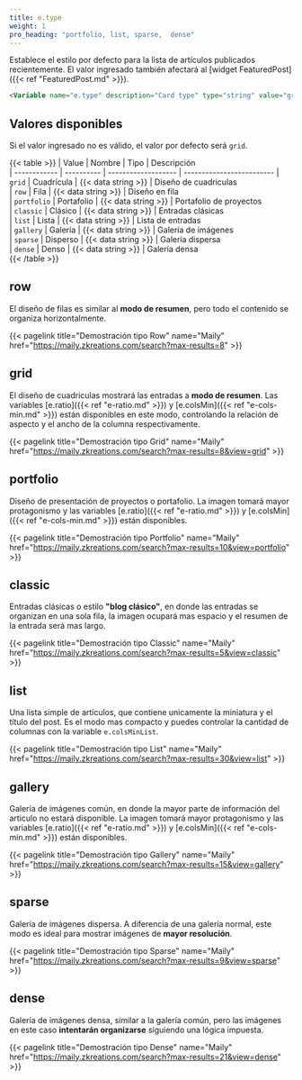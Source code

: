 ```yaml
---
title: e.type
weight: 1
pro_heading: "portfolio, list, sparse,  dense"
---
```


Establece el estilo por defecto para la lista de artículos publicados recientemente. El valor ingresado también afectará al [widget FeaturedPost]({{< ref "FeaturedPost.md" >}}). 

```html
<Variable name="e.type" description="Card type" type="string" value="grid"/>
```

## Valores disponibles

Si el valor ingresado no es válido, el valor por defecto será `grid`.

{{< table >}}
| Value        | Nombre     | Tipo                | Descripción              
| ------------ | ---------- | ------------------- | -------------------------
| `grid`       | Cuadrícula | {{< data string >}} | Diseño de cuadriculas    
| `row`        | Fila       | {{< data string >}} | Diseño en fila           
| `portfolio`  | Portafolio | {{< data string >}} | Portafolio de proyectos  
| `classic`    | Clásico    | {{< data string >}} | Entradas clásicas        
| `list`       | Lista      | {{< data string >}} | Lista de entradas        
| `gallery`    | Galería    | {{< data string >}} | Galería de imágenes      
| `sparse`     | Disperso   | {{< data string >}} | Galería dispersa         
| `dense`      | Denso      | {{< data string >}} | Galería densa            
{{< /table >}}

## row

El diseño de filas es similar al **modo de resumen**, pero todo el contenido se organiza horizontalmente.

{{< pagelink title="Demostración tipo Row" name="Maily" href="https://maily.zkreations.com/search?max-results=8" >}}


## grid

El diseño de cuadriculas mostrará las entradas a **modo de resumen**. Las variables [e.ratio]({{< ref "e-ratio.md" >}}) y [e.colsMin]({{< ref "e-cols-min.md" >}}) están disponibles en este modo, controlando la relación de aspecto y el ancho de la columna respectivamente.

{{< pagelink title="Demostración tipo Grid" name="Maily" href="https://maily.zkreations.com/search?max-results=8&view=grid" >}}


## portfolio

Diseño de presentación de proyectos o portafolio. La imagen tomará mayor protagonismo y las variables [e.ratio]({{< ref "e-ratio.md" >}}) y [e.colsMin]({{< ref "e-cols-min.md" >}}) están disponibles.

{{< pagelink title="Demostración tipo Portfolio" name="Maily" href="https://maily.zkreations.com/search?max-results=10&view=portfolio" >}}



## classic

Entradas clásicas o estilo **"blog clásico"**, en donde las entradas se organizan en una sola fila, la imagen ocupará mas espacio y el resumen de la entrada será mas largo.

{{< pagelink title="Demostración tipo Classic" name="Maily" href="https://maily.zkreations.com/search?max-results=5&view=classic" >}}


## list

Una lista simple de artículos, que contiene unicamente la miniatura y el título del post. Es el modo mas compacto y puedes controlar la cantidad de columnas con la variable `e.colsMinList`.

{{< pagelink title="Demostración tipo List" name="Maily" href="https://maily.zkreations.com/search?max-results=30&view=list" >}}


## gallery

Galería de imágenes común, en donde la mayor parte de información del articulo no estará disponible. La imagen tomará mayor protagonismo y las variables [e.ratio]({{< ref "e-ratio.md" >}}) y [e.colsMin]({{< ref "e-cols-min.md" >}}) están disponibles.


{{< pagelink title="Demostración tipo Gallery" name="Maily" href="https://maily.zkreations.com/search?max-results=15&view=gallery" >}}



## sparse

Galería de imágenes dispersa. A diferencia de una galería normal, este modo es ideal para mostrar imágenes de **mayor resolución**.

{{< pagelink title="Demostración tipo Sparse" name="Maily" href="https://maily.zkreations.com/search?max-results=9&view=sparse" >}}


## dense

Galería de imágenes densa, similar a la galería común, pero las imágenes en este caso **intentarán organizarse** siguiendo una lógica impuesta.

{{< pagelink title="Demostración tipo Dense" name="Maily" href="https://maily.zkreations.com/search?max-results=21&view=dense" >}}